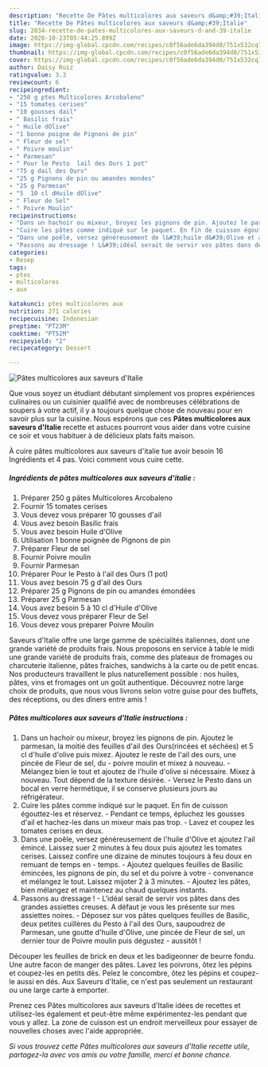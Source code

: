 ```yaml
---
description: "Recette De Pâtes multicolores aux saveurs d&amp;#39;Italie"
title: "Recette De Pâtes multicolores aux saveurs d&amp;#39;Italie"
slug: 2034-recette-de-pates-multicolores-aux-saveurs-d-and-39-italie
date: 2020-10-23T05:44:25.899Z
image: https://img-global.cpcdn.com/recipes/c0f56ade6da394d0/751x532cq70/pates-multicolores-aux-saveurs-ditalie-photo-principale-de-la-recette.jpg
thumbnail: https://img-global.cpcdn.com/recipes/c0f56ade6da394d0/751x532cq70/pates-multicolores-aux-saveurs-ditalie-photo-principale-de-la-recette.jpg
cover: https://img-global.cpcdn.com/recipes/c0f56ade6da394d0/751x532cq70/pates-multicolores-aux-saveurs-ditalie-photo-principale-de-la-recette.jpg
author: Daisy Ruiz
ratingvalue: 3.3
reviewcount: 6
recipeingredient:
- "250 g ptes Multicolores Arcobaleno"
- "15 tomates cerises"
- "10 gousses dail"
- " Basilic frais"
- " Huile dOlive"
- "1 bonne poigne de Pignons de pin"
- " Fleur de sel"
- " Poivre moulin"
- " Parmesan"
- " Pour le Pesto  lail des Ours 1 pot"
- "75 g dail des Ours"
- "25 g Pignons de pin ou amandes mondes"
- "25 g Parmesan"
- "5  10 cl dHuile dOlive"
- " Fleur de Sel"
- " Poivre Moulin"
recipeinstructions:
- "Dans un hachoir ou mixeur, broyez les pignons de pin. Ajoutez le parmesan, la moitié des feuilles d&#39;ail des Ours(rincées et séchées) et 5 cl d&#39;huile d&#39;olive puis mixez. Ajoutez le reste de l&#39;ail des ours, une pincée de Fleur de sel, du poivre moulin et mixez à nouveau. Mélangez bien le tout et ajoutez de l&#39;huile d&#39;olive si nécessaire. Mixez à nouveau. Tout dépend de la texture désirée. Versez le Pesto dans un bocal en verre hermétique, il se conserve plusieurs jours au réfrigérateur."
- "Cuire les pâtes comme indiqué sur le paquet. En fin de cuisson égouttez-les et réservez. Pendant ce temps, épluchez les gousses d&#39;ail et hachez-les dans un mixeur mais pas trop. Lavez et coupez les tomates cerises en deux."
- "Dans une poêle, versez généreusement de l&#39;huile d&#39;Olive et ajoutez l&#39;ail émincé. Laissez suer 2 minutes à feu doux puis ajoutez les tomates cerises. Laissez confire une dizaine de minutes toujours à feu doux en remuant de temps en temps. Ajoutez quelques feuilles de Basilic émincées, les pignons de pin, du sel et du poivre à votre convenance et mélangez le tout. Laissez mijoter 2 à 3 minutes. Ajoutez les pâtes, bien mélangez et maintenez au chaud quelques instants."
- "Passons au dressage ! L&#39;idéal serait de servir vos pâtes dans des grandes assiettes creuses. A défaut je vous les présente sur mes assiettes noires. Déposez sur vos pâtes quelques feuilles de Basilic, deux petites cuillères du Pesto à l&#39;ail des Ours, saupoudrez de Parmesan, une goutte d&#39;huile d&#39;Olive, une pincée de Fleur de sel, un dernier tour de Poivre moulin puis dégustez aussitôt !"
categories:
- Resep
tags:
- ptes
- multicolores
- aux

katakunci: ptes multicolores aux 
nutrition: 271 calories
recipecuisine: Indonesian
preptime: "PT23M"
cooktime: "PT52M"
recipeyield: "2"
recipecategory: Dessert

---
```



![Pâtes multicolores aux saveurs d&#39;Italie](https://img-global.cpcdn.com/recipes/c0f56ade6da394d0/751x532cq70/pates-multicolores-aux-saveurs-ditalie-photo-principale-de-la-recette.jpg)

Que vous soyez un étudiant débutant simplement vos propres expériences culinaires ou un cuisinier qualifié avec de nombreuses célébrations de soupers à votre actif, il y a toujours quelque chose de nouveau pour en savoir plus sur la cuisine. Nous espérons que ces <strong> Pâtes multicolores aux saveurs d&#39;Italie </strong> recette et astuces pourront vous aider dans votre cuisine ce soir et vous habituer à de délicieux plats faits maison.

<!--inarticleads1-->

À cuire pâtes multicolores aux saveurs d&#39;italie tue avoir besoin 16 Ingrédients et 4 pas. Voici comment vous cuire cette.

##### Ingrédients de pâtes multicolores aux saveurs d&#39;italie :

1. Préparer 250 g pâtes Multicolores Arcobaleno
1. Fournir 15 tomates cerises
1. Vous devez vous préparer 10 gousses d&#39;ail
1. Vous avez besoin  Basilic frais
1. Vous avez besoin  Huile d&#39;Olive
1. Utilisation 1 bonne poignée de Pignons de pin
1. Préparer  Fleur de sel
1. Fournir  Poivre moulin
1. Fournir  Parmesan
1. Préparer  Pour le Pesto à l&#39;ail des Ours (1 pot)
1. Vous avez besoin 75 g d&#39;ail des Ours
1. Préparer 25 g Pignons de pin ou amandes émondées
1. Préparer 25 g Parmesan
1. Vous avez besoin 5 à 10 cl d&#39;Huile d&#39;Olive
1. Vous devez vous préparer  Fleur de Sel
1. Vous devez vous préparer  Poivre Moulin


Saveurs d&#39;Italie offre une large gamme de spécialités italiennes, dont une grande variété de produits frais. Nous proposons en service à table le midi une grande variété de produits frais, comme des plateaux de fromages ou charcuterie italienne, pâtes fraiches, sandwichs à la carte ou de petit encas. Nos producteurs travaillent le plus naturellement possible : nos huiles, pâtes, vins et fromages ont un goût authentique. Découvrez notre large choix de produits, que nous vous livrons selon votre guise pour des buffets, des réceptions, ou des dîners entre amis ! 

<!--inarticleads2-->

##### Pâtes multicolores aux saveurs d&#39;Italie instructions :

1. Dans un hachoir ou mixeur, broyez les pignons de pin. Ajoutez le parmesan, la moitié des feuilles d&#39;ail des Ours(rincées et séchées) et 5 cl d&#39;huile d&#39;olive puis mixez. Ajoutez le reste de l&#39;ail des ours, une pincée de Fleur de sel, du - poivre moulin et mixez à nouveau. - Mélangez bien le tout et ajoutez de l&#39;huile d&#39;olive si nécessaire. Mixez à nouveau. Tout dépend de la texture désirée. - Versez le Pesto dans un bocal en verre hermétique, il se conserve plusieurs jours au réfrigérateur.
1. Cuire les pâtes comme indiqué sur le paquet. En fin de cuisson égouttez-les et réservez. - Pendant ce temps, épluchez les gousses d&#39;ail et hachez-les dans un mixeur mais pas trop. - Lavez et coupez les tomates cerises en deux.
1. Dans une poêle, versez généreusement de l&#39;huile d&#39;Olive et ajoutez l&#39;ail émincé. Laissez suer 2 minutes à feu doux puis ajoutez les tomates cerises. Laissez confire une dizaine de minutes toujours à feu doux en remuant de temps en - temps. - Ajoutez quelques feuilles de Basilic émincées, les pignons de pin, du sel et du poivre à votre - convenance et mélangez le tout. Laissez mijoter 2 à 3 minutes. - Ajoutez les pâtes, bien mélangez et maintenez au chaud quelques instants.
1. Passons au dressage ! - L&#39;idéal serait de servir vos pâtes dans des grandes assiettes creuses. A défaut je vous les présente sur mes assiettes noires. - Déposez sur vos pâtes quelques feuilles de Basilic, deux petites cuillères du Pesto à l&#39;ail des Ours, saupoudrez de Parmesan, une goutte d&#39;huile d&#39;Olive, une pincée de Fleur de sel, un dernier tour de Poivre moulin puis dégustez - aussitôt !


Découper les feuilles de brick en deux et les badigeonner de beurre fondu. Une autre facon de manger des pâtes. Lavez les poivrons, ôtez les pépins et coupez-les en petits dés. Pelez le concombre, ôtez les pépins et coupez-le aussi en dés. Aux Saveurs d&#39;Italie, ce n&#39;est pas seulement un restaurant ou une large carte à emporter. 

<!--inarticleads1-->

<p>
Prenez ces Pâtes multicolores aux saveurs d&#39;Italie idées de recettes et utilisez-les également et peut-être même expérimentez-les pendant que vous y allez. La zone de cuisson est un endroit merveilleux pour essayer de nouvelles choses avec l'aide appropriée.
</p>

<p>
<i>Si vous trouvez cette Pâtes multicolores aux saveurs d&#39;Italie recette utile, partagez-la avec vos amis ou votre famille, merci et bonne chance.</i>
</p>
